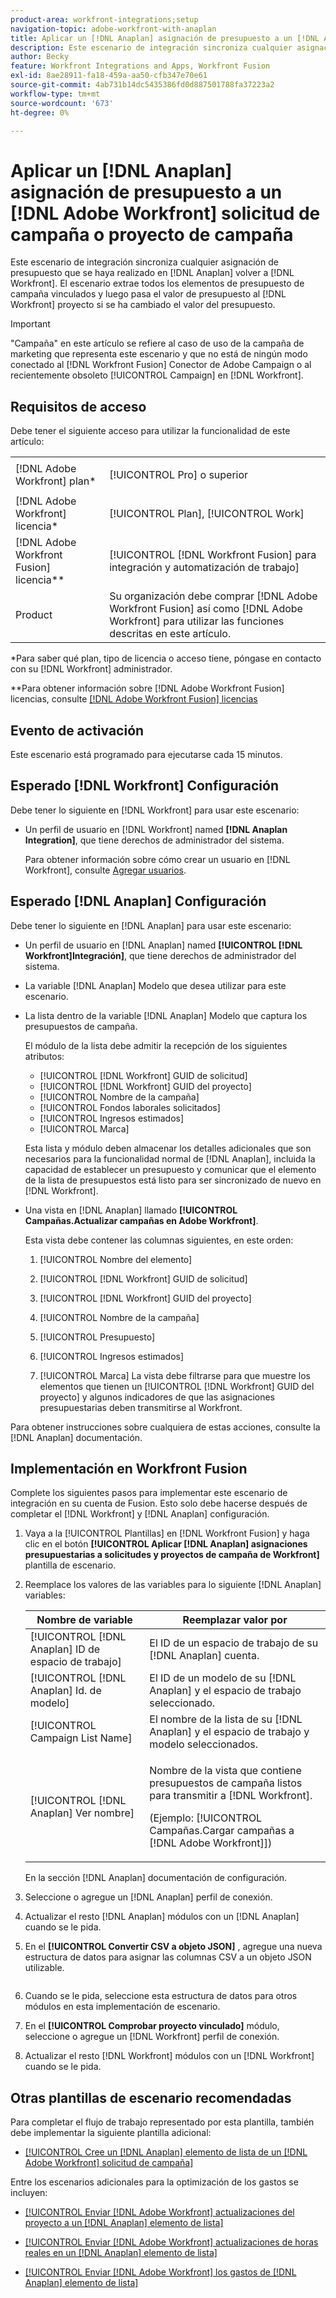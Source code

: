 ```yaml
---
product-area: workfront-integrations;setup
navigation-topic: adobe-workfront-with-anaplan
title: Aplicar un [!DNL Anaplan] asignación de presupuesto a un [!DNL Adobe Workfront] solicitud de campaña o proyecto de campaña
description: Este escenario de integración sincroniza cualquier asignación de presupuesto que se haya realizado en [!DNL Anaplan] volver a [!DNL Workfront]. El escenario extrae todos los elementos de presupuesto de campaña vinculados y, a continuación, pasa el valor presupuestado al proyecto de Workfront vinculado si se ha cambiado el valor del presupuesto.
author: Becky
feature: Workfront Integrations and Apps, Workfront Fusion
exl-id: 8ae28911-fa18-459a-aa50-cfb347e70e61
source-git-commit: 4ab731b14dc5435386fd0d887501788fa37223a2
workflow-type: tm+mt
source-wordcount: '673'
ht-degree: 0%

---
```


# Aplicar un [!DNL Anaplan] asignación de presupuesto a un [!DNL Adobe Workfront] solicitud de campaña o proyecto de campaña

Este escenario de integración sincroniza cualquier asignación de presupuesto que se haya realizado en [!DNL Anaplan] volver a [!DNL Workfront]. El escenario extrae todos los elementos de presupuesto de campaña vinculados y luego pasa el valor de presupuesto al [!DNL Workfront] proyecto si se ha cambiado el valor del presupuesto.

>[!IMPORTANT]
>
>&quot;Campaña&quot; en este artículo se refiere al caso de uso de la campaña de marketing que representa este escenario y que no está de ningún modo conectado al [!DNL Workfront Fusion] Conector de Adobe Campaign o al recientemente obsoleto [!UICONTROL Campaign] en [!DNL Workfront].


## Requisitos de acceso

Debe tener el siguiente acceso para utilizar la funcionalidad de este artículo:

<table style="table-layout:auto"> 
 <col> 
 <col> 
 <tbody> 
  <tr> 
   <td role="rowheader">[!DNL Adobe Workfront] plan*</td> 
   <td> <p>[!UICONTROL Pro] o superior</p> </td> 
  </tr> 
  <tr data-mc-conditions=""> 
   <td role="rowheader">[!DNL Adobe Workfront] licencia*</td> 
   <td> <p>[!UICONTROL Plan], [!UICONTROL Work]</p> </td> 
  </tr> 
  <tr> 
   <td role="rowheader">[!DNL Adobe Workfront Fusion] licencia**</td> 
   <td> <p>[!UICONTROL [!DNL Workfront Fusion] para integración y automatización de trabajo] </p> </td> 
  </tr> 
  <tr> 
   <td role="rowheader">Product</td> 
   <td>Su organización debe comprar [!DNL Adobe Workfront Fusion] así como [!DNL Adobe Workfront] para utilizar las funciones descritas en este artículo.</td> 
  </tr> 
 </tbody> 
</table>

&#42;Para saber qué plan, tipo de licencia o acceso tiene, póngase en contacto con su [!DNL Workfront] administrador.

&#42;&#42;Para obtener información sobre [!DNL Adobe Workfront Fusion] licencias, consulte [[!DNL Adobe Workfront Fusion] licencias](../../workfront-fusion/get-started/license-automation-vs-integration.md)

## Evento de activación

Este escenario está programado para ejecutarse cada 15 minutos.

## Esperado [!DNL Workfront] Configuración

Debe tener lo siguiente en [!DNL Workfront] para usar este escenario:

* Un perfil de usuario en [!DNL Workfront] named **[!DNL Anaplan Integration]**, que tiene derechos de administrador del sistema.

   Para obtener información sobre cómo crear un usuario en [!DNL Workfront], consulte [Agregar usuarios](../../administration-and-setup/add-users/create-and-manage-users/add-users.md).

## Esperado [!DNL Anaplan] Configuración

Debe tener lo siguiente en [!DNL Anaplan] para usar este escenario:

* Un perfil de usuario en [!DNL Anaplan] named **[!UICONTROL [!DNL Workfront]Integración]**, que tiene derechos de administrador del sistema.
* La variable [!DNL Anaplan] Modelo que desea utilizar para este escenario.
* La lista dentro de la variable [!DNL Anaplan] Modelo que captura los presupuestos de campaña.

   El módulo de la lista debe admitir la recepción de los siguientes atributos:

   * [!UICONTROL [!DNL Workfront] GUID de solicitud]
   * [!UICONTROL [!DNL Workfront] GUID del proyecto]
   * [!UICONTROL Nombre de la campaña]
   * [!UICONTROL Fondos laborales solicitados]
   * [!UICONTROL Ingresos estimados]
   * [!UICONTROL Marca]

   Esta lista y módulo deben almacenar los detalles adicionales que son necesarios para la funcionalidad normal de [!DNL Anaplan], incluida la capacidad de establecer un presupuesto y comunicar que el elemento de la lista de presupuestos está listo para ser sincronizado de nuevo en [!DNL Workfront].

* Una vista en [!DNL Anaplan] llamado **[!UICONTROL Campañas.Actualizar campañas en Adobe Workfront]**.

   Esta vista debe contener las columnas siguientes, en este orden:

   1. [!UICONTROL Nombre del elemento]

   2. [!UICONTROL [!DNL Workfront] GUID de solicitud]

   3. [!UICONTROL [!DNL Workfront] GUID del proyecto]

   4. [!UICONTROL Nombre de la campaña]

   5. [!UICONTROL Presupuesto]

   6. [!UICONTROL Ingresos estimados]

   7. [!UICONTROL Marca]
   La vista debe filtrarse para que muestre los elementos que tienen un [!UICONTROL [!DNL Workfront] GUID del proyecto] y algunos indicadores de que las asignaciones presupuestarias deben transmitirse al Workfront.

Para obtener instrucciones sobre cualquiera de estas acciones, consulte la [!DNL Anaplan] documentación.

## Implementación en Workfront Fusion

Complete los siguientes pasos para implementar este escenario de integración en su cuenta de Fusion. Esto solo debe hacerse después de completar el [!DNL Workfront] y [!DNL Anaplan] configuración.

1. Vaya a la [!UICONTROL Plantillas] en [!DNL Workfront Fusion] y haga clic en el botón **[!UICONTROL Aplicar [!DNL Anaplan] asignaciones presupuestarias a solicitudes y proyectos de campaña de Workfront]** plantilla de escenario.
1. Reemplace los valores de las variables para lo siguiente [!DNL Anaplan] variables:

   <table style="table-layout:auto"> 
    <col> 
    </col> 
    <col> 
    </col> 
    <thead> 
     <tr> 
      <th>Nombre de variable</th> 
      <th>Reemplazar valor por</th> 
     </tr> 
    </thead> 
    <tbody> 
     <tr> 
      <td role="rowheader">[!UICONTROL [!DNL Anaplan] ID de espacio de trabajo]</td> 
      <td>El ID de un espacio de trabajo de su [!DNL Anaplan] cuenta.</td> 
     </tr> 
     <tr> 
      <td role="rowheader">[!UICONTROL [!DNL Anaplan] Id. de modelo] </td> 
      <td>El ID de un modelo de su [!DNL Anaplan] y el espacio de trabajo seleccionado.</td> 
     </tr> 
     <tr> 
      <td role="rowheader">[!UICONTROL Campaign List Name]</td> 
      <td>El nombre de la lista de su [!DNL Anaplan] y el espacio de trabajo y modelo seleccionados.</td> 
     </tr> 
     <tr> 
      <td role="rowheader">[!UICONTROL [!DNL Anaplan] Ver nombre]</td> 
      <td> <p>Nombre de la vista que contiene presupuestos de campaña listos para transmitir a [!DNL Workfront].</p> <p>(Ejemplo: [!UICONTROL Campañas.Cargar campañas a [!DNL Adobe Workfront]]) </p> </td> 
     </tr> 
    </tbody> 
   </table>

   En la sección [!DNL Anaplan] documentación de configuración.

1. Seleccione o agregue un [!DNL Anaplan] perfil de conexión.
1. Actualizar el resto [!DNL Anaplan] módulos con un [!DNL Anaplan] cuando se le pida.
1. En el **[!UICONTROL Convertir CSV a objeto JSON]** , agregue una nueva estructura de datos para asignar las columnas CSV a un objeto JSON utilizable.

   <!-- [Copy](javascript:void(0);) -->
   <pre></pre>

1. Cuando se le pida, seleccione esta estructura de datos para otros módulos en esta implementación de escenario.
1. En el **[!UICONTROL Comprobar proyecto vinculado]** módulo, seleccione o agregue un [!DNL Workfront] perfil de conexión.
1. Actualizar el resto [!DNL Workfront] módulos con un [!DNL Workfront] cuando se le pida.

## Otras plantillas de escenario recomendadas

Para completar el flujo de trabajo representado por esta plantilla, también debe implementar la siguiente plantilla adicional:

* [[!UICONTROL Cree un [!DNL Anaplan] elemento de lista de un [!DNL Adobe Workfront] solicitud de campaña]](../../workfront-integrations-and-apps/adobe-workfront-with-anaplan/create-an-anaplan-list-item-from-a-workfront-campaign-request.md)

Entre los escenarios adicionales para la optimización de los gastos se incluyen:

* [[!UICONTROL Enviar [!DNL Adobe Workfront] actualizaciones del proyecto a un [!DNL Anaplan] elemento de lista]](../../workfront-integrations-and-apps/adobe-workfront-with-anaplan/send-workfront-project-updates-to-anaplan-list-item.md)

* [[!UICONTROL Enviar [!DNL Adobe Workfront] actualizaciones de horas reales en un [!DNL Anaplan] elemento de lista]](../../workfront-integrations-and-apps/adobe-workfront-with-anaplan/send-workfront-project-actual-hours-updates-to-anaplan-list-item.md)

* [[!UICONTROL Enviar [!DNL Adobe Workfront] los gastos de [!DNL Anaplan] elemento de lista]](../../workfront-integrations-and-apps/adobe-workfront-with-anaplan/send-workfront-project-expenses-to-anaplan-list-item.md)
